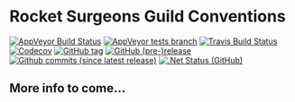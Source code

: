 # Rocket Surgeons Guild Conventions
[![AppVeyor Build Status](https://img.shields.io/appveyor/ci/RocketSurgeonsGuild/Conventions/master.svg?logo=appveyor&style=for-the-badge)](https://ci.appveyor.com/project/RocketSurgeonsGuild/Conventions)
[![AppVeyor tests branch](https://img.shields.io/appveyor/tests/RocketSurgeonsGuild/Conventions/master.svg?style=for-the-badge)]()
[![Travis Build Status](https://img.shields.io/travis/RocketSurgeonsGuild/Conventions/master.svg?&colorB=3EAAAF&style=for-the-badge)](https://ci.appveyor.com/project/david-driscoll/Conventions)
[![Codecov](https://img.shields.io/codecov/c/gh/RocketSurgeonsGuild/Conventions/master.svg?style=for-the-badge)](https://codecov.io/gh/RocketSurgeonsGuild/Conventions)
[![GitHub tag](https://img.shields.io/github/tag/RocketSurgeonsGuild/Conventions.svg?style=for-the-badge)](https://github.com/RocketSurgeonsGuild/Conventions/tags)
[![GitHub (pre-)release](https://img.shields.io/github/release/RocketSurgeonsGuild/Conventions.svg?style=for-the-badge)](https://github.com/RocketSurgeonsGuild/Conventions/releases)
[![Github commits (since latest release)](https://img.shields.io/github/commits-since/RocketSurgeonsGuild/Conventions/latest.svg?style=for-the-badge)](https://github.com/RocketSurgeonsGuild/Conventions/releases)
[![.Net Status (GitHub)](https://img.shields.io/dotnetstatus/gh/RocketSurgeonsGuild/Conventions/API.svg?style=for-the-badge)](http://dotnet-status.com/)


## More info to come...
